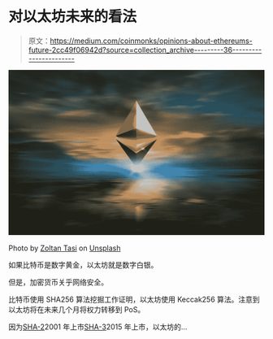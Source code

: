# 对以太坊未来的看法

> 原文：<https://medium.com/coinmonks/opinions-about-ethereums-future-2cc49f06942d?source=collection_archive---------36----------------------->

![](img/31ddb236cb620a68a8f6a8300db81af2.png)

Photo by [Zoltan Tasi](https://unsplash.com/@zoltantasi?utm_source=medium&utm_medium=referral) on [Unsplash](https://unsplash.com?utm_source=medium&utm_medium=referral)

如果比特币是数字黄金，以太坊就是数字白银。

但是，加密货币关乎网络安全。

比特币使用 SHA256 算法挖掘工作证明，以太坊使用 Keccak256 算法。注意到以太坊将在未来几个月将权力转移到 PoS。

因为[SHA-2](https://en.wikipedia.org/wiki/SHA-2)2001 年上市[SHA-3](https://en.wikipedia.org/wiki/SHA-3)2015 年上市，以太坊的…